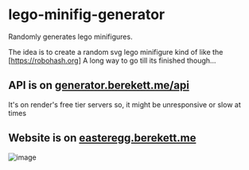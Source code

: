 # lego-minifig-generator
Randomly generates lego minifigures.


The idea is to create a random svg lego minifigure kind of like the [https://robohash.org]
 A long way to go till its finished though...

## API is on [generator.berekett.me/api](https://generator.berekett.me/api)
It's on render's free tier servers so, it might be unresponsive or slow at times

## Website is on [easteregg.berekett.me](easteregg.berekett.me)

![image](https://user-images.githubusercontent.com/49443576/189523202-4bac64d9-ecc3-4795-8f71-3629fdef9500.png)
